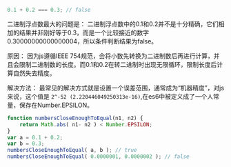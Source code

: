 ```js
0.1 + 0.2 === 0.3; // false
```

二进制浮点数最大的问题是：
二进制浮点数中的0.1和0.2并不是十分精确，它们相加的结果并非刚好等于0.3，而是一个比较接近的数字0.30000000000000004，所以条件判断结果为false。

原因：
因为js遵循IEEE 754规范，会将小数先转换为二进制数后再进行计算，并且会限制二进制数的长度。而0.1和0.2在转二进制时出现无限循环，限制长度后计算自然失去精度。

解决方法：
最常见的解决方式就是设置一个误差范围，通常成为“机器精度”，对js来说，这个值是 `2^-52 (2.220446049250313e-16)`,在es6中被定义成了一个人常量，保存在Number.EPSILON。

```js
function numbersCloseEnoughToEqual(n1, n2) { 
	return Math.abs( n1- n2 ) < Number.EPSILON; 
}
var a = 0.1 + 0.2; 
var b = 0.3; 
numbersCloseEnoughToEqual( a, b ); // true 
numbersCloseEnoughToEqual( 0.0000001, 0.0000002 ); // false
```


